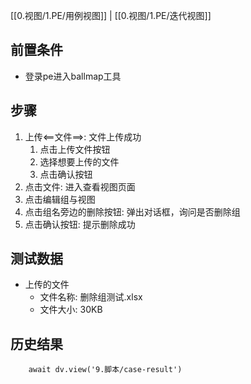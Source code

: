 [[0.视图/1.PE/用例视图]] | [[0.视图/1.PE/迭代视图]]

## 前置条件

- 登录pe进入ballmap工具

## 步骤

1. 上传<==文件==>: 文件上传成功
	1. 点击上传文件按钮
	2. 选择想要上传的文件
	3. 点击确认按钮
2. 点击文件: 进入查看视图页面
3. 点击编辑组与视图
4. 点击组名旁边的删除按钮: 弹出对话框，询问是否删除组
5. 点击确认按钮: 提示删除成功

## 测试数据

- 上传的文件
	- 文件名称: 删除组测试.xlsx
	- 文件大小: 30KB

## 历史结果

```dataviewjs
    await dv.view('9.脚本/case-result')
```
